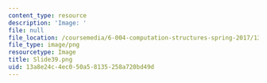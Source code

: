 ```yaml
---
content_type: resource
description: 'Image: '
file: null
file_location: /coursemedia/6-004-computation-structures-spring-2017/13a8e24c4ec050a58135258a720bd49d_Slide39.png
file_type: image/png
resourcetype: Image
title: Slide39.png
uid: 13a8e24c-4ec0-50a5-8135-258a720bd49d
---
```

